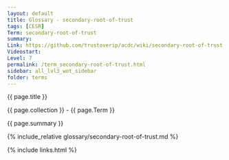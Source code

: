```yaml
---
layout: default
title: Glossary - secondary-root-of-trust
tags: [CESR]
Term: secondary-root-of-trust
summary: 
Link: https://github.com/trustoverip/acdc/wiki/secondary-root-of-trust.md
Videostart: 
Level: 7
permalink: /term_secondary-root-of-trust.html
sidebar: all_lvl3_wot_sidebar
folder: terms
---
```


{{ page.title }}

{{ page.collection }} - {{ page.Term }}

   {{ page.summary }}

{% include_relative glossary/secondary-root-of-trust.md %}

 {% include links.html %} 
